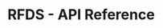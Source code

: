 ---
title: RFDS - API Reference

language_tabs:
  - shell

toc_footers:
  - <a href='https://github.com/lord/slate'>Documentation Powered by Slate</a>

includes:
  - intro
  - news
  - incidents
  - patients
  - audit_logs
  - models
  - errors

search: true
---